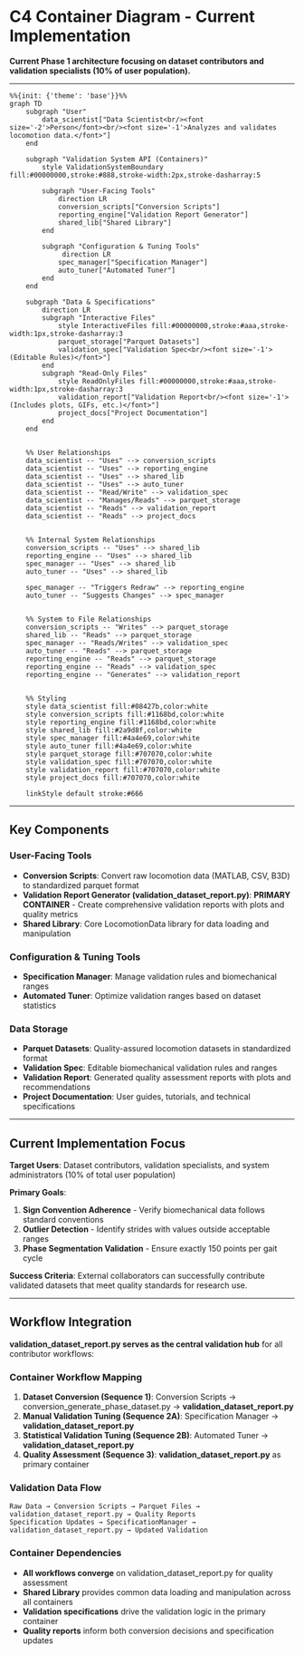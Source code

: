 # C4 Container Diagram - Current Implementation

**Current Phase 1 architecture focusing on dataset contributors and validation specialists (10% of user population).**

---

```mermaid
%%{init: {'theme': 'base'}}%%
graph TD
    subgraph "User"
        data_scientist["Data Scientist<br/><font size='-2'>Person</font><br/><font size='-1'>Analyzes and validates locomotion data.</font>"]
    end

    subgraph "Validation System API (Containers)"
        style ValidationSystemBoundary fill:#00000000,stroke:#888,stroke-width:2px,stroke-dasharray:5
        
        subgraph "User-Facing Tools"
            direction LR
            conversion_scripts["Conversion Scripts"]
            reporting_engine["Validation Report Generator"]
            shared_lib["Shared Library"]
        end

        subgraph "Configuration & Tuning Tools"
             direction LR
            spec_manager["Specification Manager"]
            auto_tuner["Automated Tuner"]
        end
    end

    subgraph "Data & Specifications"
        direction LR
        subgraph "Interactive Files"
            style InteractiveFiles fill:#00000000,stroke:#aaa,stroke-width:1px,stroke-dasharray:3
            parquet_storage["Parquet Datasets"]
            validation_spec["Validation Spec<br/><font size='-1'>(Editable Rules)</font>"]
        end
        subgraph "Read-Only Files"
            style ReadOnlyFiles fill:#00000000,stroke:#aaa,stroke-width:1px,stroke-dasharray:3
            validation_report["Validation Report<br/><font size='-1'>(Includes plots, GIFs, etc.)</font>"]
            project_docs["Project Documentation"]
        end
    end


    %% User Relationships
    data_scientist -- "Uses" --> conversion_scripts
    data_scientist -- "Uses" --> reporting_engine
    data_scientist -- "Uses" --> shared_lib
    data_scientist -- "Uses" --> auto_tuner
    data_scientist -- "Read/Write" --> validation_spec
    data_scientist -- "Manages/Reads" --> parquet_storage
    data_scientist -- "Reads" --> validation_report
    data_scientist -- "Reads" --> project_docs


    %% Internal System Relationships
    conversion_scripts -- "Uses" --> shared_lib
    reporting_engine -- "Uses" --> shared_lib
    spec_manager -- "Uses" --> shared_lib
    auto_tuner -- "Uses" --> shared_lib
    
    spec_manager -- "Triggers Redraw" --> reporting_engine
    auto_tuner -- "Suggests Changes" --> spec_manager


    %% System to File Relationships
    conversion_scripts -- "Writes" --> parquet_storage
    shared_lib -- "Reads" --> parquet_storage
    spec_manager -- "Reads/Writes" --> validation_spec
    auto_tuner -- "Reads" --> parquet_storage
    reporting_engine -- "Reads" --> parquet_storage
    reporting_engine -- "Reads" --> validation_spec
    reporting_engine -- "Generates" --> validation_report
    

    %% Styling
    style data_scientist fill:#08427b,color:white
    style conversion_scripts fill:#1168bd,color:white
    style reporting_engine fill:#1168bd,color:white
    style shared_lib fill:#2a9d8f,color:white
    style spec_manager fill:#4a4e69,color:white
    style auto_tuner fill:#4a4e69,color:white
    style parquet_storage fill:#707070,color:white
    style validation_spec fill:#707070,color:white
    style validation_report fill:#707070,color:white
    style project_docs fill:#707070,color:white
    
    linkStyle default stroke:#666
```

---

## Key Components

### **User-Facing Tools**
- **Conversion Scripts**: Convert raw locomotion data (MATLAB, CSV, B3D) to standardized parquet format
- **Validation Report Generator (validation_dataset_report.py)**: **PRIMARY CONTAINER** - Create comprehensive validation reports with plots and quality metrics
- **Shared Library**: Core LocomotionData library for data loading and manipulation

### **Configuration & Tuning Tools**
- **Specification Manager**: Manage validation rules and biomechanical ranges
- **Automated Tuner**: Optimize validation ranges based on dataset statistics

### **Data Storage**
- **Parquet Datasets**: Quality-assured locomotion datasets in standardized format
- **Validation Spec**: Editable biomechanical validation rules and ranges
- **Validation Report**: Generated quality assessment reports with plots and recommendations
- **Project Documentation**: User guides, tutorials, and technical specifications

---

## Current Implementation Focus

**Target Users**: Dataset contributors, validation specialists, and system administrators (10% of total user population)

**Primary Goals**:
1. **Sign Convention Adherence** - Verify biomechanical data follows standard conventions
2. **Outlier Detection** - Identify strides with values outside acceptable ranges  
3. **Phase Segmentation Validation** - Ensure exactly 150 points per gait cycle

**Success Criteria**: External collaborators can successfully contribute validated datasets that meet quality standards for research use.

---

## Workflow Integration

**validation_dataset_report.py serves as the central validation hub** for all contributor workflows:

### **Container Workflow Mapping**
1. **Dataset Conversion (Sequence 1)**: Conversion Scripts → conversion_generate_phase_dataset.py → **validation_dataset_report.py**
2. **Manual Validation Tuning (Sequence 2A)**: Specification Manager → **validation_dataset_report.py** 
3. **Statistical Validation Tuning (Sequence 2B)**: Automated Tuner → **validation_dataset_report.py**
4. **Quality Assessment (Sequence 3)**: **validation_dataset_report.py** as primary container

### **Validation Data Flow**
```
Raw Data → Conversion Scripts → Parquet Files → validation_dataset_report.py → Quality Reports
Specification Updates → SpecificationManager → validation_dataset_report.py → Updated Validation
```

### **Container Dependencies**
- **All workflows converge** on validation_dataset_report.py for quality assessment
- **Shared Library** provides common data loading and manipulation across all containers
- **Validation specifications** drive the validation logic in the primary container
- **Quality reports** inform both conversion decisions and specification updates
